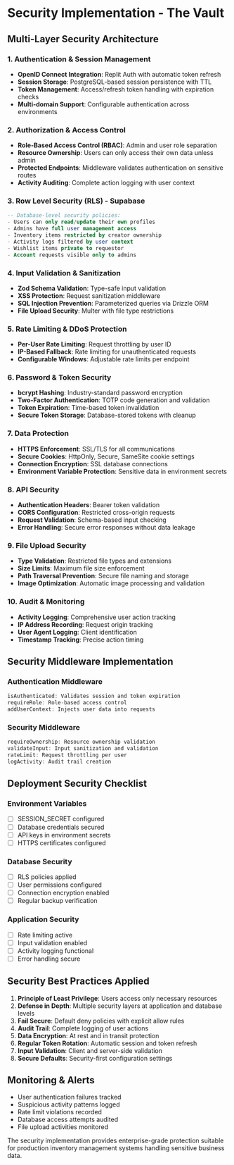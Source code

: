 # Security Implementation - The Vault

## Multi-Layer Security Architecture

### 1. Authentication & Session Management
- **OpenID Connect Integration**: Replit Auth with automatic token refresh
- **Session Storage**: PostgreSQL-based session persistence with TTL
- **Token Management**: Access/refresh token handling with expiration checks
- **Multi-domain Support**: Configurable authentication across environments

### 2. Authorization & Access Control
- **Role-Based Access Control (RBAC)**: Admin and user role separation
- **Resource Ownership**: Users can only access their own data unless admin
- **Protected Endpoints**: Middleware validates authentication on sensitive routes
- **Activity Auditing**: Complete action logging with user context

### 3. Row Level Security (RLS) - Supabase
```sql
-- Database-level security policies:
- Users can only read/update their own profiles
- Admins have full user management access
- Inventory items restricted by creator ownership
- Activity logs filtered by user context
- Wishlist items private to requestor
- Account requests visible only to admins
```

### 4. Input Validation & Sanitization
- **Zod Schema Validation**: Type-safe input validation
- **XSS Protection**: Request sanitization middleware
- **SQL Injection Prevention**: Parameterized queries via Drizzle ORM
- **File Upload Security**: Multer with file type restrictions

### 5. Rate Limiting & DDoS Protection
- **Per-User Rate Limiting**: Request throttling by user ID
- **IP-Based Fallback**: Rate limiting for unauthenticated requests
- **Configurable Windows**: Adjustable rate limits per endpoint

### 6. Password & Token Security
- **bcrypt Hashing**: Industry-standard password encryption
- **Two-Factor Authentication**: TOTP code generation and validation
- **Token Expiration**: Time-based token invalidation
- **Secure Token Storage**: Database-stored tokens with cleanup

### 7. Data Protection
- **HTTPS Enforcement**: SSL/TLS for all communications
- **Secure Cookies**: HttpOnly, Secure, SameSite cookie settings
- **Connection Encryption**: SSL database connections
- **Environment Variable Protection**: Sensitive data in environment secrets

### 8. API Security
- **Authentication Headers**: Bearer token validation
- **CORS Configuration**: Restricted cross-origin requests
- **Request Validation**: Schema-based input checking
- **Error Handling**: Secure error responses without data leakage

### 9. File Upload Security
- **Type Validation**: Restricted file types and extensions
- **Size Limits**: Maximum file size enforcement
- **Path Traversal Prevention**: Secure file naming and storage
- **Image Optimization**: Automatic image processing and validation

### 10. Audit & Monitoring
- **Activity Logging**: Comprehensive user action tracking
- **IP Address Recording**: Request origin tracking
- **User Agent Logging**: Client identification
- **Timestamp Tracking**: Precise action timing

## Security Middleware Implementation

### Authentication Middleware
```typescript
isAuthenticated: Validates session and token expiration
requireRole: Role-based access control
addUserContext: Injects user data into requests
```

### Security Middleware
```typescript
requireOwnership: Resource ownership validation
validateInput: Input sanitization and validation
rateLimit: Request throttling per user
logActivity: Audit trail creation
```

## Deployment Security Checklist

### Environment Variables
- [ ] SESSION_SECRET configured
- [ ] Database credentials secured
- [ ] API keys in environment secrets
- [ ] HTTPS certificates configured

### Database Security
- [ ] RLS policies applied
- [ ] User permissions configured
- [ ] Connection encryption enabled
- [ ] Regular backup verification

### Application Security
- [ ] Rate limiting active
- [ ] Input validation enabled
- [ ] Activity logging functional
- [ ] Error handling secure

## Security Best Practices Applied

1. **Principle of Least Privilege**: Users access only necessary resources
2. **Defense in Depth**: Multiple security layers at application and database levels
3. **Fail Secure**: Default deny policies with explicit allow rules
4. **Audit Trail**: Complete logging of user actions
5. **Data Encryption**: At rest and in transit protection
6. **Regular Token Rotation**: Automatic session and token refresh
7. **Input Validation**: Client and server-side validation
8. **Secure Defaults**: Security-first configuration settings

## Monitoring & Alerts

- User authentication failures tracked
- Suspicious activity patterns logged
- Rate limit violations recorded
- Database access attempts audited
- File upload activities monitored

The security implementation provides enterprise-grade protection suitable for production inventory management systems handling sensitive business data.